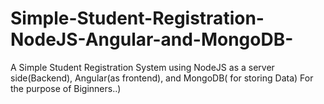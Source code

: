 # Simple-Student-Registration-NodeJS-Angular-and-MongoDB-
A Simple Student Registration System using NodeJS as a server side(Backend), Angular(as frontend), and MongoDB( for storing Data) For the purpose of Biginners..)
